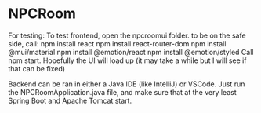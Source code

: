 # NPCRoom
For testing:
To test frontend, open the npcroomui folder.
to be on the safe side, call:
    npm install react
    npm install react-router-dom
    npm install @mui/material
    npm install @emotion/react
    npm install @emotion/styled
Call npm start. Hopefully the UI will load up (it may take a while but I will see if that can be fixed)

Backend can be ran in either a Java IDE (like IntelliJ) or VSCode. Just run the NPCRoomApplication.java file, and make sure that at the very
least Spring Boot and Apache Tomcat start.